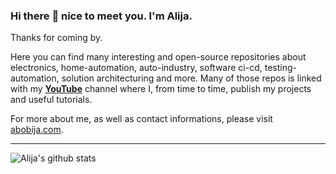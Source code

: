 ### Hi there :wave: nice to meet you. I'm Alija.

Thanks for coming by.

Here you can find many interesting and open-source repositories about electronics, home-automation, auto-industry, software ci-cd, testing-automation, solution architecturing and more. Many of those repos is linked with my [**YouTube**](https://youtube.com/AlijaBobija) channel where I, from time to time, publish my projects and useful tutorials.

For more about me, as well as contact informations, please visit [abobija.com](https://abobija.com).

---

![Alija's github stats](https://github-readme-stats.vercel.app/api/top-langs/?username=abobija&layout=compact&hide=html,css,cmake,makefile,scss,objective-c,batchfile&theme=radical&hide_border=true&border_radius=0&langs_count=10&cache_seconds=1800)
